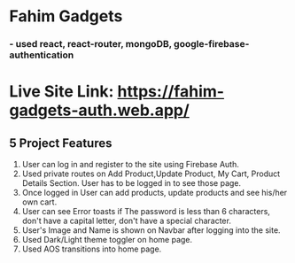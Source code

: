 # Fahim Gadgets 
### - used react, react-router, mongoDB, google-firebase-authentication 
# Live Site Link: https://fahim-gadgets-auth.web.app/

## 5 Project Features
1. User can log in and register to the site using Firebase Auth.
2. Used private routes on Add Product,Update Product, My Cart, Product Details Section. User has to be logged in to see those page.
3. Once logged in User can add products, update products and see his/her own cart.
4. User can see Error toasts if The password is less than 6 characters, don't have a capital letter, don't have a special character.
5. User's Image and Name is shown on Navbar after logging into the site.
6. Used Dark/Light theme toggler on home page.
8. Used AOS transitions into home page.